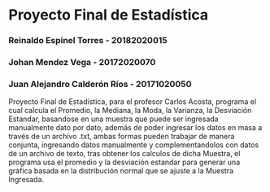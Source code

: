 # Proyecto Final de Estadística

### Reinaldo Espinel Torres - 20182020015
### Johan Mendez Vega - 20172020070
### Juan Alejandro Calderón Ríos - 20171020050

Proyecto Final de Estadística, para el profesor Carlos Acosta, programa el cual calcula el Promedio, la Mediana, la Moda, la Varianza, la Desviación Estandar, basandose en una muestra que puede ser ingresada manualmente dato por dato, además de poder ingresar los datos en masa a través de un archivo .txt, ambas formas pueden trabajar de manera conjunta, ingresando datos manualmente y complementandolos con datos de un archivo de texto, tras obtener los calculos de dicha Muestra, el programa usa el promedio y la desviación estandar para generar una gráfica basada en la distribución normal que se ajuste a la Muestra Ingresada.
